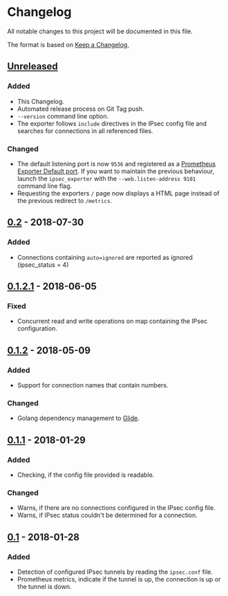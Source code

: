 # Changelog
All notable changes to this project will be documented in this file.

The format is based on [Keep a Changelog](https://keepachangelog.com/en/1.0.0/),

## [Unreleased]
### Added
- This Changelog.
- Automated release process on Git Tag push.
- `--version` command line option.
- The exporter follows `include` directives in the IPsec config file and searches for connections in all referenced
  files.

### Changed
- The default listening port is now `9536` and registered as a [Prometheus Exporter Default port](https://github.com/prometheus/prometheus/wiki/Default-port-allocations).
  If you want to maintain the previous behaviour, launch the `ipsec_exporter` with the `--web.listen-address 9101`
  command line flag.
- Requesting the exporters `/` page now displays a HTML page instead of the previous redirect to `/metrics`. 

## [0.2](https://github.com/dennisstritzke/ipsec_exporter/releases/tag/v0.2) - 2018-07-30
### Added
- Connections containing `auto=ignored` are reported as ignored (ipsec_status = 4)

## [0.1.2.1](https://github.com/dennisstritzke/ipsec_exporter/releases/tag/v0.1.2.1) - 2018-06-05
### Fixed
- Concurrent read and write operations on map containing the IPsec configuration.

## [0.1.2](https://github.com/dennisstritzke/ipsec_exporter/releases/tag/v0.1.2) - 2018-05-09
### Added
- Support for connection names that contain numbers.

### Changed
- Golang dependency management to [Glide](https://github.com/Masterminds/glide). 

## [0.1.1](https://github.com/dennisstritzke/ipsec_exporter/releases/tag/v0.1.1) - 2018-01-29
### Added
- Checking, if the config file provided is readable.

### Changed
- Warns, if there are no connections configured in the IPsec config file. 
- Warns, if IPsec status couldn't be determined for a connection.

## [0.1](https://github.com/dennisstritzke/ipsec_exporter/releases/tag/v0.1) - 2018-01-28 
### Added
- Detection of configured IPsec tunnels by reading the `ipsec.conf` file.
- Prometheus metrics, indicate if the tunnel is up, the connection is up or the tunnel is down.

[Unreleased]: https://github.com/dennisstritzke/ipsec_exporter/compare/v0.2...HEAD
[0.2]: https://github.com/dennisstritzke/ipsec_exporter/compare/v0.1.2.1...v0.2
[0.1.2.1]: https://github.com/dennisstritzke/ipsec_exporter/compare/v0.1.2...v0.1.2.1
[0.1.2]: https://github.com/dennisstritzke/ipsec_exporter/compare/v0.1.1...v0.1.2
[0.1.1]: https://github.com/dennisstritzke/ipsec_exporter/compare/v0.1...v0.1.1